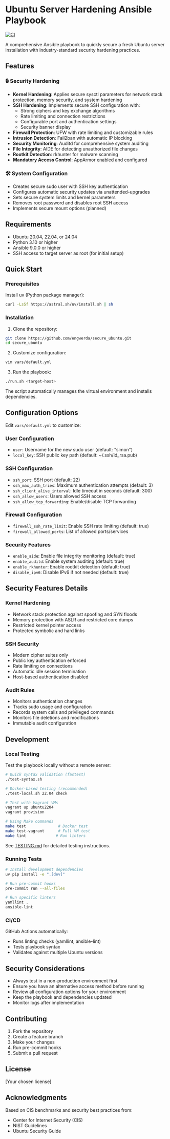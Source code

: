 # Ubuntu Server Hardening Ansible Playbook

[![CI](https://github.com/engwerda/secure_ubuntu/actions/workflows/ci.yml/badge.svg)](https://github.com/engwerda/secure_ubuntu/actions/workflows/ci.yml)

A comprehensive Ansible playbook to quickly secure a fresh Ubuntu server installation with industry-standard security hardening practices.

## Features

### 🔒 Security Hardening

- **Kernel Hardening**: Applies secure sysctl parameters for network stack protection, memory security, and system hardening
- **SSH Hardening**: Implements secure SSH configuration with:
  - Strong ciphers and key exchange algorithms
  - Rate limiting and connection restrictions
  - Configurable port and authentication settings
  - Security banner display
- **Firewall Protection**: UFW with rate limiting and customizable rules
- **Intrusion Detection**: Fail2ban with automatic IP blocking
- **Security Monitoring**: Auditd for comprehensive system auditing
- **File Integrity**: AIDE for detecting unauthorized file changes
- **Rootkit Detection**: rkhunter for malware scanning
- **Mandatory Access Control**: AppArmor enabled and configured

### 🛠️ System Configuration

- Creates secure sudo user with SSH key authentication
- Configures automatic security updates via unattended-upgrades
- Sets secure system limits and kernel parameters
- Removes root password and disables root SSH access
- Implements secure mount options (planned)

## Requirements

- Ubuntu 20.04, 22.04, or 24.04
- Python 3.10 or higher
- Ansible 9.0.0 or higher
- SSH access to target server as root (for initial setup)

## Quick Start

### Prerequisites

Install uv (Python package manager):
```bash
curl -LsSf https://astral.sh/uv/install.sh | sh
```

### Installation

1. Clone the repository:
```bash
git clone https://github.com/engwerda/secure_ubuntu.git
cd secure_ubuntu
```

2. Customize configuration:
```bash
vim vars/default.yml
```

3. Run the playbook:
```bash
./run.sh <target-host>
```

The script automatically manages the virtual environment and installs dependencies.

## Configuration Options

Edit `vars/default.yml` to customize:

### User Configuration
- `user`: Username for the new sudo user (default: "simon")
- `local_key`: SSH public key path (default: ~/.ssh/id_rsa.pub)

### SSH Configuration
- `ssh_port`: SSH port (default: 22)
- `ssh_max_auth_tries`: Maximum authentication attempts (default: 3)
- `ssh_client_alive_interval`: Idle timeout in seconds (default: 300)
- `ssh_allow_users`: Users allowed SSH access
- `ssh_allow_tcp_forwarding`: Enable/disable TCP forwarding

### Firewall Configuration
- `firewall_ssh_rate_limit`: Enable SSH rate limiting (default: true)
- `firewall_allowed_ports`: List of allowed ports/services

### Security Features
- `enable_aide`: Enable file integrity monitoring (default: true)
- `enable_auditd`: Enable system auditing (default: true)
- `enable_rkhunter`: Enable rootkit detection (default: true)
- `disable_ipv6`: Disable IPv6 if not needed (default: true)

## Security Features Details

### Kernel Hardening
- Network stack protection against spoofing and SYN floods
- Memory protection with ASLR and restricted core dumps
- Restricted kernel pointer access
- Protected symbolic and hard links

### SSH Security
- Modern cipher suites only
- Public key authentication enforced
- Rate limiting on connections
- Automatic idle session termination
- Host-based authentication disabled

### Audit Rules
- Monitors authentication changes
- Tracks sudo usage and configuration
- Records system calls and privileged commands
- Monitors file deletions and modifications
- Immutable audit configuration

## Development

### Local Testing

Test the playbook locally without a remote server:

```bash
# Quick syntax validation (fastest)
./test-syntax.sh

# Docker-based testing (recommended)
./test-local.sh 22.04 check

# Test with Vagrant VMs
vagrant up ubuntu2204
vagrant provision

# Using Make commands
make test              # Docker test
make test-vagrant      # Full VM test
make lint             # Run linters
```

See [TESTING.md](TESTING.md) for detailed testing instructions.

### Running Tests

```bash
# Install development dependencies
uv pip install -e ".[dev]"

# Run pre-commit hooks
pre-commit run --all-files

# Run specific linters
yamllint .
ansible-lint
```

### CI/CD

GitHub Actions automatically:
- Runs linting checks (yamllint, ansible-lint)
- Tests playbook syntax
- Validates against multiple Ubuntu versions

## Security Considerations

- Always test in a non-production environment first
- Ensure you have an alternative access method before running
- Review all configuration options for your environment
- Keep the playbook and dependencies updated
- Monitor logs after implementation

## Contributing

1. Fork the repository
2. Create a feature branch
3. Make your changes
4. Run pre-commit hooks
5. Submit a pull request

## License

[Your chosen license]

## Acknowledgments

Based on CIS benchmarks and security best practices from:
- Center for Internet Security (CIS)
- NIST Guidelines
- Ubuntu Security Guide
